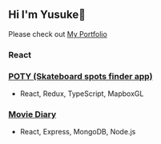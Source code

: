 ## Hi I'm Yusuke👋
  Please check out [My Portfolio](https://yusukeyoshino.com/)
### React
### [POTY (Skateboard spots finder app)](https://github.com/yusukeyoshino/Skate-Spot-Finder)
- React, Redux, TypeScript, MapboxGL

### [Movie Diary](https://github.com/yusukeyoshino/movie-finder)
- React, Express, MongoDB, Node.js

